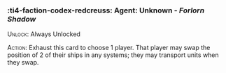 ### :ti4-faction-codex-redcreuss: **Agent**: Unknown - _Forlorn Shadow_

<span style="font-variant:small-caps;">Unlock</span>: Always Unlocked

<span style="font-variant:small-caps;">Action</span>: Exhaust this card to choose 1 player.
That player may swap the position of 2 of their ships in any systems; they may transport units when they swap.
